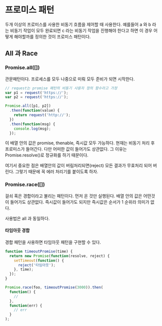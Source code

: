 # 프로미스 패턴

두개 이상의 프로미스를 사용한 비동기 흐름을 제어할 때 사용한다. 예를들어 a 와 b 라는 비동기 작업이 모두 완료되면 c 라는 비동기 작업을 진행해야 한다고 하면 이 경우 어떻게 해야할까를 정의한 것이 프로미스 패턴이다.

## All 과 Race

### Promise.all([])

관문패턴이다. 프로세스를 모두 나중으로 미뤄 모두 준비가 되면 시작한다.

```javascript
// request는 promise 패턴의 비동기 사용자 정의 함수라고 가정
var p1 = request('https://');
var p2 = request('https://');

Promise.all([p1, p2])
  .then(function(value) {
    return request('http://');
  })
  .then(function(msg) {
    console.log(msg);
  });
```

이 배열 안의 값은 promise, thenable, 즉시값 모두 가능하다. 현재는 비동기 처리 후 프로미스가 들어간다. 다만 어떠한 값이 들어가도 상관없다. 그 이유는 Promise.resolve()로 정규화를 하기 때문이다.

여기서 중요한 점은 배열안의 값이 버림처리되면(reject) 모든 결과가 무효처리 되어 버린다. 그렇기 때문에 꼭 에러 처리기를 붙이도록 하자.

### Promise.race([])

걸쇠 혹은 경합이라고 불리는 패턴이다. 먼저 온 것만 실행된다. 배열 안의 값은 어떤것이 들어가도 상관없다. 즉시값이 들어가도 되지만 즉시값은 순서가 1 순위라 의미가 없다.

사용법은 all 과 동일하다.

#### 타임아웃 경합

경합 패턴을 사용하면 타임아웃 패턴을 구현할 수 있다.

```javascript
function timeoutPromise(time) {
  return new Promise(function(resolve, reject) {
    setTimeout(function() {
      reject('타임아웃');
    }, time);
  });
}

Promise.race(foo, timeoutPromise(3000)).then(
  function() {
    //
  },
  function(err) {
    // err
  }
);
```
